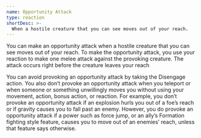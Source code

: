 ```yaml
---
name: Opportunity Attack
type: reaction
shortDesc: >-
  When a hostile creature that you can see moves out of your reach.
---
```

You can make an opportunity attack when a hostile creature that you can see moves out of your
reach. To make the opportunity attack, you use your reaction to make one melee attack
against the provoking creature. The attack occurs right before the creature leaves your reach

You can avoid provoking an opportunity attack by taking the Disengage action. You also don’t 
provoke an opportunity attack when you teleport or when someone or something unwillingly moves 
you without using your movement, action, bonus action, or reaction. For example, you don’t provoke 
an opportunity attack if an explosion hurls you out of a foe’s reach or if gravity causes you to 
fall past an enemy. However, you do provoke an opportunity attack if a power such as force jump, 
or an ally’s Formation fighting style feature, causes you to move out of an enemies’ reach, unless 
that feature says otherwise.